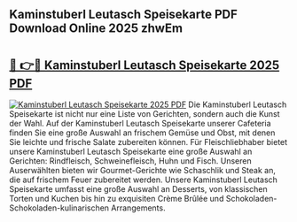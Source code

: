 ## Kaminstuberl Leutasch Speisekarte PDF Download Online 2025 zhwEm

# <h2><a href="http://gc5faa.nevu.top/?p=Kaminstuberl+Leutasch+Speisekarte">🔗 👉🔴 Kaminstuberl Leutasch Speisekarte 2025 PDF</a></h2>

[![Kaminstuberl Leutasch Speisekarte 2025 PDF](https://i.imgur.com/dBaPXMq.png)](http://gc5faa.nevu.top/?p=Kaminstuberl+Leutasch+Speisekarte)
Die Kaminstuberl Leutasch Speisekarte ist nicht nur eine Liste von Gerichten, sondern auch die Kunst der Wahl. Auf der Kaminstuberl Leutasch Speisekarte unserer Cafeteria finden Sie eine große Auswahl an frischem Gemüse und Obst, mit denen Sie leichte und frische Salate zubereiten können. Für Fleischliebhaber bietet unsere Kaminstuberl Leutasch Speisekarte eine große Auswahl an Gerichten: Rindfleisch, Schweinefleisch, Huhn und Fisch. Unseren Auserwählten bieten wir Gourmet-Gerichte wie Schaschlik und Steak an, die auf frischem Feuer zubereitet werden. Unsere Kaminstuberl Leutasch Speisekarte umfasst eine große Auswahl an Desserts, von klassischen Torten und Kuchen bis hin zu exquisiten Crème Brûlée und Schokoladen-Schokoladen-kulinarischen Arrangements.
